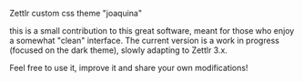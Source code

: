 Zettlr custom css theme "joaquina" 

this is a small contribution to this great software, meant for those who enjoy a somewhat "clean" interface. 
The current version is a work in progress (focused on the dark theme), slowly adapting to Zettlr 3.x.

Feel free to use it, improve it and share your own modifications!
